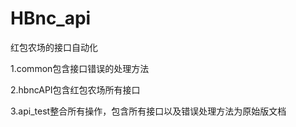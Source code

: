 # HBnc_api

红包农场的接口自动化

1.common包含接口错误的处理方法

2.hbncAPI包含红包农场所有接口

3.api_test整合所有操作，包含所有接口以及错误处理方法为原始版文档